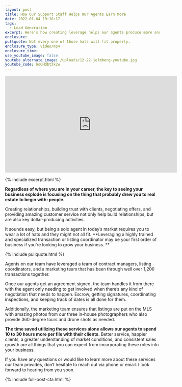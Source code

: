 ```yaml
---
layout: post
title: How Our Support Staff Helps Our Agents Earn More
date: 2022-01-04 19:18:17
tags:
  - Lead Generation
excerpt: Here’s how creating leverage helps our agents produce more and more.
enclosure:
pullquote: Not every one of those hats will fit properly.
enclosure_type: video/mp4
enclosure_time:
use_youtube_image: false
youtube_alternate_image: /uploads/12-22-jelmberg-youtube.jpg
youtube_code: hoGHdbtzk2w
---
```

<iframe src="https://www.youtube.com/embed/CODE?rel=0" width="560" height="315" frameborder="0" allowfullscreen="allowfullscreen"></iframe>

{% include excerpt.html %}

**Regardless of where you are in your career, the key to seeing your business explode is focusing on the thing that probably drew you to real estate to begin with: people.**

Creating relationships, building trust with clients, negotiating offers, and providing amazing customer service not only help build relationships, but are also key dollar-producing activities.

It sounds easy, but being a solo agent in today’s market requires you to wear a lot of hats and they might not all fit. **Leveraging a highly trained and specialized transaction or listing coordinator may be your first order of business if you’re looking to grow your business. **

{% include pullquote.html %}

Agents on our team have leveraged a team of contract managers, listing coordinators, and a marketing team that has been through well over 1,200 transactions together.&nbsp;

Once our agents get an agreement signed, the team handles it from there with the agent only needing to get involved when there’s any kind of negotiation that needs to happen. Escrow, getting signatures, coordinating inspections, and keeping track of dates is all done for them.&nbsp;

Additionally, the marketing team ensures that listings are put on the MLS with amazing photos from our three in-house photographers who also provide 360-degree tours and drone shots as needed.

**The time saved utilizing these services alone allows our agents to spend 10 to 30 hours more per file with their clients.** Better service, happier clients, a greater understanding of market conditions, and consistent sales growth are all things that you can expect from incorporating these roles into your business.

If you have any questions or would like to learn more about these services our team provides, don’t hesitate to reach out via phone or email. I look forward to hearing from you soon.

{% include full-post-cta.html %}
